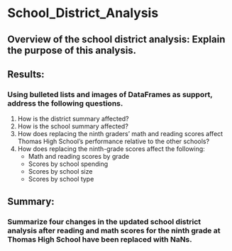 # School_District_Analysis

## Overview of the school district analysis: Explain the purpose of this analysis.

## Results: 
### Using bulleted lists and images of DataFrames as support, address the following questions.

1. How is the district summary affected?
2. How is the school summary affected?
3. How does replacing the ninth graders’ math and reading scores affect Thomas High School’s performance relative to the other schools?
4. How does replacing the ninth-grade scores affect the following:
    * Math and reading scores by grade
    * Scores by school spending
    * Scores by school size
    * Scores by school type

## Summary: 
### Summarize four changes in the updated school district analysis after reading and math scores for the ninth grade at Thomas High School have been replaced with NaNs.
